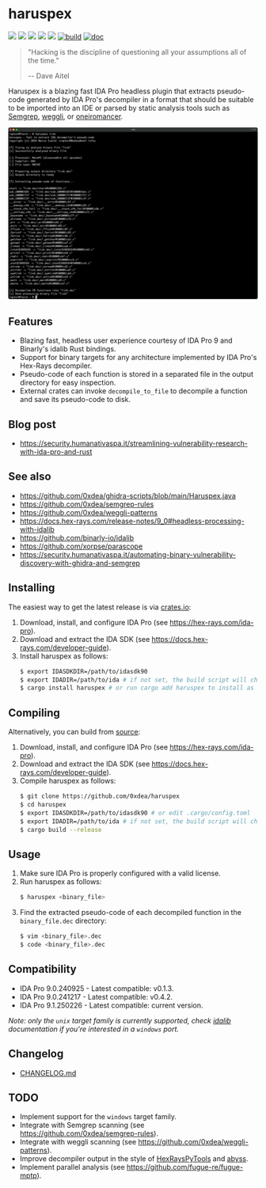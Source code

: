 # haruspex

[![](https://img.shields.io/github/stars/0xdea/haruspex.svg?style=flat&color=yellow)](https://github.com/0xdea/haruspex)
[![](https://img.shields.io/crates/v/haruspex?style=flat&color=green)](https://crates.io/crates/haruspex)
[![](https://img.shields.io/crates/d/haruspex?style=flat&color=red)](https://crates.io/crates/haruspex)
[![](https://img.shields.io/badge/twitter-%400xdea-blue.svg)](https://twitter.com/0xdea)
[![](https://img.shields.io/badge/mastodon-%40raptor-purple.svg)](https://infosec.exchange/@raptor)
[![build](https://github.com/0xdea/haruspex/actions/workflows/build.yml/badge.svg)](https://github.com/0xdea/haruspex/actions/workflows/build.yml)
[![doc](https://github.com/0xdea/haruspex/actions/workflows/doc.yml/badge.svg)](https://github.com/0xdea/haruspex/actions/workflows/doc.yml)

> "Hacking is the discipline of questioning all your assumptions all of the time."
>
> -- Dave Aitel

Haruspex is a blazing fast IDA Pro headless plugin that extracts pseudo-code generated by IDA Pro's
decompiler in a format that should be suitable to be imported into an IDE or parsed by static
analysis tools such as [Semgrep](https://semgrep.dev/), [weggli](https://github.com/weggli-rs/weggli),
or [oneiromancer](https://crates.io/crates/oneiromancer).

![](https://raw.githubusercontent.com/0xdea/haruspex/master/.img/screen01.png)

## Features

* Blazing fast, headless user experience courtesy of IDA Pro 9 and Binarly's idalib Rust bindings.
* Support for binary targets for any architecture implemented by IDA Pro's Hex-Rays decompiler.
* Pseudo-code of each function is stored in a separated file in the output directory for easy inspection.
* External crates can invoke `decompile_to_file` to decompile a function and save its pseudo-code to disk.

## Blog post

* <https://security.humanativaspa.it/streamlining-vulnerability-research-with-ida-pro-and-rust>

## See also

* <https://github.com/0xdea/ghidra-scripts/blob/main/Haruspex.java>
* <https://github.com/0xdea/semgrep-rules>
* <https://github.com/0xdea/weggli-patterns>
* <https://docs.hex-rays.com/release-notes/9_0#headless-processing-with-idalib>
* <https://github.com/binarly-io/idalib>
* <https://github.com/xorpse/parascope>
* <https://security.humanativaspa.it/automating-binary-vulnerability-discovery-with-ghidra-and-semgrep>

## Installing

The easiest way to get the latest release is via [crates.io](https://crates.io/crates/haruspex):

1. Download, install, and configure IDA Pro (see <https://hex-rays.com/ida-pro>).
2. Download and extract the IDA SDK (see <https://docs.hex-rays.com/developer-guide>).
3. Install haruspex as follows:
    ```sh
    $ export IDASDKDIR=/path/to/idasdk90
    $ export IDADIR=/path/to/ida # if not set, the build script will check common locations
    $ cargo install haruspex # or run cargo add haruspex to install as a library
    ```

## Compiling

Alternatively, you can build from [source](https://github.com/0xdea/haruspex):

1. Download, install, and configure IDA Pro (see <https://hex-rays.com/ida-pro>).
2. Download and extract the IDA SDK (see <https://docs.hex-rays.com/developer-guide>).
3. Compile haruspex as follows:
    ```sh
    $ git clone https://github.com/0xdea/haruspex
    $ cd haruspex
    $ export IDASDKDIR=/path/to/idasdk90 # or edit .cargo/config.toml
    $ export IDADIR=/path/to/ida # if not set, the build script will check common locations
    $ cargo build --release
    ```

## Usage

1. Make sure IDA Pro is properly configured with a valid license.
2. Run haruspex as follows:
    ```sh
    $ haruspex <binary_file>
    ```
3. Find the extracted pseudo-code of each decompiled function in the `binary_file.dec` directory:
    ```sh
    $ vim <binary_file>.dec
    $ code <binary_file>.dec
    ```

## Compatibility

* IDA Pro 9.0.240925 - Latest compatible: v0.1.3.
* IDA Pro 9.0.241217 - Latest compatible: v0.4.2.
* IDA Pro 9.1.250226 - Latest compatible: current version.

*Note: only the `unix` target family is currently supported, check [idalib](https://github.com/binarly-io/idalib)
documentation if you're interested in a `windows` port.*

## Changelog

* [CHANGELOG.md](CHANGELOG.md)

## TODO

* Implement support for the `windows` target family.
* Integrate with Semgrep scanning (see <https://github.com/0xdea/semgrep-rules>).
* Integrate with weggli scanning (see <https://github.com/0xdea/weggli-patterns>).
* Improve decompiler output in the style of [HexRaysPyTools](https://github.com/igogo-x86/HexRaysPyTools)
  and [abyss](https://github.com/patois/abyss).
* Implement parallel analysis (see <https://github.com/fugue-re/fugue-mptp>).

